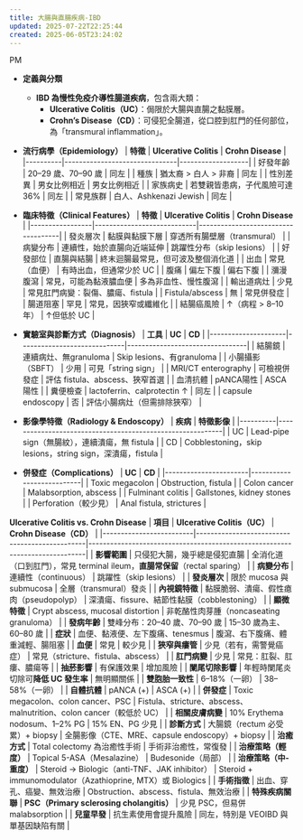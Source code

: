 ```yaml
---
title: 大腸與直腸疾病-IBD
updated: 2025-07-22T22:25:44
created: 2025-06-05T23:24:02
---
```


PM

- **定義與分類**
  - **IBD 為慢性免疫介導性腸道疾病**，包含兩大類：
    - **Ulcerative Colitis（UC）**：侷限於大腸與直腸之黏膜層。
    - **Crohn’s Disease（CD）**：可侵犯全腸道，從口腔到肛門的任何部位，為「transmural inflammation」。
- **流行病學（Epidemiology）**
| **特徵** | **Ulcerative Colitis**        | **Crohn Disease** |
|----------|-------------------------------|-------------------|
| 好發年齡 | 20–29 歲、70–90 歲            | 同左              |
| 種族     | 猶太裔 \> 白人 \> 非裔        | 同左              |
| 性別差異 | 男女比例相近                  | 男女比例相近      |
| 家族病史 | 若雙親皆患病，子代風險可達36% | 同左              |
| 常見族群 | 白人、Ashkenazi Jewish        | 同左              |

- **臨床特徵（Clinical Features）**
| **特徵**        | **Ulcerative Colitis**     | **Crohn Disease**                  |
|-----------------|----------------------------|------------------------------------|
| 發炎層次        | 黏膜與黏膜下層             | 穿透所有腸壁層（transmural）       |
| 病變分布        | 連續性，始於直腸向近端延伸 | 跳躍性分布（skip lesions）         |
| 好發部位        | 直腸與結腸                 | 終末迴腸最常見，但可波及整個消化道 |
| 出血            | 常見（血便）               | 有時出血，但通常少於 UC            |
| 腹痛            | 偏左下腹                   | 偏右下腹                           |
| 瀰漫腹瀉        | 常見，可能為黏液膿血便     | 多為非血性、慢性腹瀉               |
| 輸出道病灶      | 少見                       | 常見肛門病變：裂傷、膿瘍、fistula  |
| Fistula/abscess | 無                         | 常見併發症                         |
| 腸道阻塞        | 罕見                       | 常見，因狹窄或纖維化               |
| 結腸癌風險      | ↑（病程 \> 8–10年）        | ↑但低於 UC                         |

- **實驗室與診斷方式（Diagnosis）**
| **工具**            | **UC**                      | **CD**                          |
|---------------------|-----------------------------|---------------------------------|
| 結腸鏡              | 連續病灶、無granuloma       | Skip lesions、有granuloma       |
| 小腸攝影（SBFT）    | 少用                        | 可見「string sign」             |
| MRI/CT enterography | 可檢視併發症                | 評估 fistula、abscess、狹窄首選 |
| 血清抗體            | pANCA陽性                   | ASCA陽性                        |
| 糞便檢查            | lactoferrin、calprotectin ↑ | 同左                            |
| capsule endoscopy   | 否                          | 評估小腸病灶（但需排除狹窄）    |

- **影像學特徵（Radiology & Endoscopy）**
| **疾病** | **特徵影像**                                              |
|----------|-----------------------------------------------------------|
| UC       | Lead-pipe sign（無腸紋），連續潰瘍，無 fistula            |
| CD       | Cobblestoning，skip lesions，string sign，深潰瘍，fistula |

- **併發症（Complications）**
| **UC**                | **CD**                    |
|-----------------------|---------------------------|
| Toxic megacolon       | Obstruction, fistula      |
| Colon cancer          | Malabsorption, abscess    |
| Fulminant colitis     | Gallstones, kidney stones |
| Perforation（較少見） | Anal fistula, strictures  |

**Ulcerative Colitis vs. Crohn Disease**
| **項目**                | **Ulcerative Colitis（UC）**                  | **Crohn Disease（CD）**                                                     |
|-------------------------|-----------------------------------------------|-----------------------------------------------------------------------------|
| **影響範圍**            | 只侵犯大腸，幾乎總是侵犯直腸                  | 全消化道（口到肛門），常見 terminal ileum，**直腸常保留**（rectal sparing） |
| **病變分布**            | 連續性（continuous）                          | 跳躍性（skip lesions）                                                      |
| **發炎層次**            | 限於 mucosa 與 submucosa                      | 全層（transmural）發炎                                                      |
| **內視鏡特徵**          | 黏膜脆弱、潰瘍、假性瘜肉（pseudopolyp）       | 深潰瘍、fissure、結節性黏膜（cobblestoning）                                |
| **顯微特徵**            | Crypt abscess, mucosal distortion             | 非乾酪性肉芽腫（noncaseating granuloma）                                    |
| **發病年齡**            | 雙峰分布：20–40 歲、70–90 歲                  | 15–30 歲為主、60–80 歲                                                      |
| **症狀**                | 血便、黏液便、左下腹痛、tenesmus              | 腹瀉、右下腹痛、體重減輕、腸阻塞                                            |
| **血便**                | 常見                                          | 較少見                                                                      |
| **狹窄與瘻管**          | 少見（若有，需警覺癌症）                      | 常見（stricture、fistula、abscess）                                         |
| **肛門病變**            | 少見                                          | 常見：肛裂、肛瘻、膿瘍等                                                    |
| **抽菸影響**            | 有保護效果                                    | 增加風險                                                                    |
| **闌尾切除影響**        | 年輕時闌尾炎切除可**降低 UC 發生率**          | 無明顯關係                                                                  |
| **雙胞胎一致性**        | 6–18%（一卵）                                 | 38–58%（一卵）                                                              |
| **自體抗體**            | pANCA (+)                                     | ASCA (+)                                                                    |
| **併發症**              | Toxic megacolon、colon cancer、PSC            | Fistula、stricture、abscess、malnutrition、colon cancer（較低於 UC）        |
| **相關皮膚病變**        | 10% Erythema nodosum、1–2% PG                 | 15% EN、PG 少見                                                             |
| **診斷方式**            | 大腸鏡（rectum 必受累）+ biopsy               | 全腸影像（CTE、MRE、capsule endoscopy）+ biopsy                             |
| **治癒方式**            | Total colectomy 為治癒性手術                  | 手術非治癒性，常復發                                                        |
| **治療策略（輕度）**    | Topical 5-ASA（Mesalazine）                   | Budesonide（局部）                                                          |
| **治療策略（中-重度）** | Steroid → Biologic（anti-TNF、JAK inhibitor） | Steroid + immunomodulator（Azathioprine, MTX）或 Biologics                  |
| **手術指徵**            | 出血、穿孔、癌變、無效治療                    | Obstruction、abscess、fistula、無效治療                                     |
| **特殊疾病關聯**        | **PSC（Primary sclerosing cholangitis）**     | 少見 PSC，但易併 malabsorption                                              |
| **兒童早發**            | 抗生素使用會提升風險                          | 同左，特別是 VEOIBD 與單基因缺陷有關                                        |
